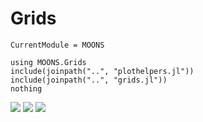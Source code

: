 # Grids

```@meta
CurrentModule = MOONS
```

```@example
using MOONS.Grids
include(joinpath("..", "plothelpers.jl"))
include(joinpath("..", "grids.jl"))
nothing
```
![](Roberts_both.png)
![](Roberts_left.png)
![](Roberts_right.png)
